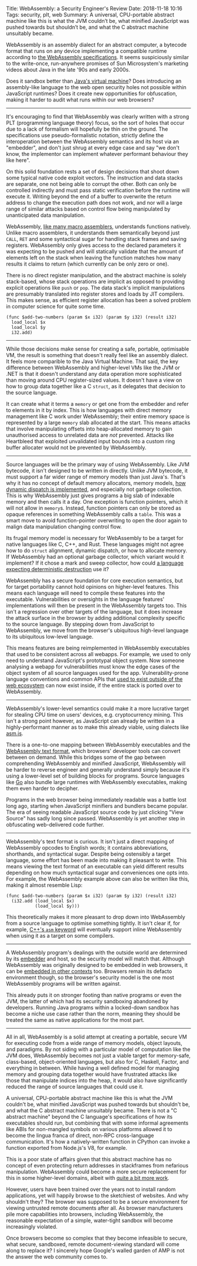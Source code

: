 Title: WebAssembly: a Security Engineer's Review
Date: 2018-11-18 10:16
Tags: security, plt, web
Summary: A universal, CPU-portable abstract machine like this is what the JVM couldn’t be, what minified JavaScript was pushed towards but shouldn’t be, and what the C abstract machine unsuitably became.

WebAssembly is an assembly dialect for an abstract computer, a bytecode format
that runs on any device implementing a compatible runtime according to [the
WebAssembly specifications](https://webassembly.github.io/spec/core/index.html).
It seems suspiciously similar to the write-once, run-anywhere promises of Sun
Microsystem's marketing videos about Java in the late '90s and early 2000s.

Does it sandbox better than [Java's virtual
machine](https://docs.oracle.com/javase/specs/jvms/se7/html/index.html)? Does
introducing an assembly-like language to the web open security holes not
possible within JavaScript runtimes? Does it create new opportunities for
obfuscation, making it harder to audit what runs within our web browsers?

---

It's encouraging to find that WebAssembly was clearly written with a strong PLT
(programming language theory) focus, so the sort of holes that occur due to a
lack of formalism will hopefully be thin on the ground. The specifications use
pseudo-formalistic notation, strictly define the interoperation between the
WebAssembly semantics and its host via an "embedder", and don't just shrug at
every edge case and say "we don't know, the implementor can implement whatever
performant behaviour they like here".

On this solid foundation rests a set of design decisions that shoot down some
typical native code exploit vectors. The instruction and data stacks are
separate, one not being able to corrupt the other. Both can only be controlled
indirectly and must pass static verification before the runtime will execute it.
Writing beyond the end of a buffer to overwrite the return address to change the
execution path does not work, and nor will a large range of similar attacks
based on control flow being manipulated by unanticipated data manipulation.

WebAssembly, [like many macro
assemblers](https://docs.microsoft.com/en-gb/cpp/assembler/masm/directives-reference?view=vs-2017),
understands functions natively. Unlike macro assemblers, it understands them
semantically beyond just `CALL`, `RET` and some syntactical sugar for handling
stack frames and saving registers.  WebAssembly only gives access to the
declared parameters it was expecting to be pushed and will statically validate
that the amount of elements left on the stack when leaving the function matches
how many results it claims to return (which currently can be only zero or one).

There is no direct register manipulation, and the abstract machine is solely
stack-based, whose stack operations are implicit as opposed to providing
explicit operations like `push` or `pop`. The data stack's implicit
manipulations are presumably translated into register stores and loads by JIT
compilers. This makes sense, as efficient register allocation has been a solved
problem in computer science for quite some time.

    (func $add-two-numbers (param $x i32) (param $y i32) (result i32)
      load_local $x
      load_local $y
      i32.add)

---

While those decisions make sense for creating a safe, portable, optimisable VM,
the result is something that doesn't really feel like an assembly dialect. It
feels more comparible to the Java Virtual Machine. That said, the key difference
between WebAssembly and higher-level VMs like the JVM or .NET is that it doesn't
understand any data operation more sophisticated than moving around CPU
register-sized values. It doesn't have a view on how to group data together like
a C `struct`, as it delegates that decision to the source language.

It can create what it terms a `memory` or get one from the embedder and refer to
elements in it by index. This is how languages with direct memory management
like C work under WebAssembly; their entire memory space is represented by a
large `memory` slab allocated at the start. This means attacks that involve
manipulating offsets into heap-allocated memory to gain unauthorised access to
unrelated data are _not_ prevented. Attacks like Heartbleed that exploited
unvalidated input bounds into a custom ring buffer allocater would not be
prevented by WebAssembly.

---

Source languages will be the primary way of using WebAssembly. Like JVM
bytecode, it isn't designed to be written in directly. Unlike JVM bytecode, it
must support a far wider range of memory models than just Java's. That's why it
has no concept of default memory allocators, memory models, [how dynamic
dispatch is implemented](https://en.cppreference.com/w/cpp/language/virtual),
and especially not garbage collection. This is why WebAssembly just gives
programs a big slab of indexable memory and then calls it a day. One exception
is function pointers, which it will not allow in `memory`s. Instead, function
pointers can only be stored as opaque references in something WebAssembly calls
a `table`. This was a smart move to avoid function-pointer overwriting to open
the door again to malign data manipulation changing control flow.

Its frugal memory model is necessary for WebAssembly to be a target for native
languages like C, C++, and Rust. These languages might not agree how to do
`struct` alignment, dynamic dispatch, or how to allocate memory. If WebAssembly
had an optional garbage collector, which variant would it implement? If it chose
a mark and sweep collector, how could [a language expecting deterministic
destruction](https://perldoc.perl.org/perlobj.html#Destructors) use it?

WebAssembly has a secure foundation for core execution semantics, but for target
portability cannot hold opinions on higher-level features.  This means each
language will need to compile these features into the executable.
Vulnerabilities or oversights in the language features' implementations will
then be present in the WebAssembly targets too. This isn't a regression over
other targets of the language, but it does increase the attack surface in the
browser by adding additional complexity specific to the source language. By
stepping down from JavaScript to WebAssembly, we move from the browser's
ubiquitous high-level language to its ubiquitous low-level language.

This means features are being reimplemented in WebAssembly executables
that used to be consistent across all webapps. For example, we used to only need
to understand JavaScript's prototypal object system. Now someone analysing a
webapp for vulnerabilities must know the edge cases of the object system of all
source languages used for the app. Vulnerability-prone language conventions and
common APIs that [used to exist outside of the web
ecosystem](https://arp242.net/weblog/yaml_probably_not_so_great_after_all.html)
can now exist inside, if the entire stack is ported over to WebAssembly.

---

WebAssembly's lower-level semantics could make it a more lucrative target for
stealing CPU time on users' devices, e.g. cryptocurrency mining. This isn't a
strong point however, as JavaScript can already be written in a
highly-performant manner as to make this already viable, using dialects like
[asm.js](http://asmjs.org).

There is a one-to-one mapping between WebAssembly executables and the
[WebAssembly text format](https://webassembly.org/docs/text-format/), which
browsers' developer tools can convert between on demand. While this bridges some
of the gap between comprehending WebAssembly and minified JavaScript,
WebAssembly will be harder to reverse engineer and generally understand simply
because it's using a lower-level set of building blocks for programs. Source
languages like [Go](https://github.com/golang/go/wiki/WebAssembly) also bundle
large runtimes with WebAssembly executables, making them even harder to
decipher.

Programs in the web browser being immediately readable was a battle lost long
ago, starting when JavaScript minifiers and bundlers became popular.  The era of
seeing readable JavaScript source code by just clicking "View Source" has sadly
long since passed. WebAssembly is yet another step in obfuscating web-delivered
code further.

---

WebAssembly's text format is curious. It isn't just a direct mapping of
WebAssembly opcodes to English words; it contains abbreviations, shorthands, and
syntactical sugar. Despite being ostensibly a target language, some effort has
been made into making it pleasant to write. This means viewing the text format
of an executable can yield different results depending on how much syntactical
sugar and conveniences one opts into. For example, the WebAssembly example above
can also be written like this, making it almost resemble Lisp:

    (func $add-two-numbers (param $x i32) (param $y i32) (result i32)
      (i32.add (load_local $x)
               (load_local $y)))

This theoretically makes it more pleasant to drop down into WebAssembly from a
source language to optimise something tightly. It isn't clear if, for example,
[C++'s `asm` keyword](https://en.cppreference.com/w/cpp/language/asm) will
eventually support inline WebAssembly when using it as a target on some
compilers.

---

A WebAssembly program's dealings with the outside world are determined by its
[embedder](https://webassembly.github.io/spec/core/appendix/embedding.html) and
host, so the security model will match that. Although WebAssembly was originally
designed to be embedded in web browsers, it can be [embedded in other
contexts](https://github.com/go-interpreter/wagon) too. Browsers remain its
defacto environment though, so the browser's security model is the one most
WebAssembly programs will be written against.

This already puts it on stronger footing than native programs or even the JVM,
the latter of which had its security sandboxing abandoned by developers. Running
Java programs within a locked-down sandbox has become a niche use case rather
than the norm, meaning they should be treated the same as native applications
for the most part.

---

All in all, WebAssembly is a solid attempt at creating a portable, secure VM for
executing code from a wide range of memory models, object layouts, and
paradigms. By not siding with a particular model of computation like the JVM
does, WebAssembly becomes not just a viable target for memory-safe, class-based,
object-oriented languages, but also for C, Haskell, Factor, and everything in
between. While having a well defined model for managing memory and grouping data
together would have frustrated attacks like those that manipulate indices into
the heap, it would also have significantly reduced the range of source languages
that could use it.

A universal, CPU-portable abstract machine like this is what the JVM couldn't
be, what minified JavaScript was pushed towards but shouldn't be, and what the C
abstract machine unsuitably became. There is not a "C abstract machine" beyond
the C language's specifications of how its executables should run, but combining
that with some informal agreements like ABIs for non-mangled symbols on
various platforms allowed it to become the lingua franca of direct, non-RPC
cross-language communication. It's how a natively-written function in CPython
can invoke a function exported from Node.js's V8, for example.

This is a poor state of affairs given that this abstract machine has no concept
of even protecting return addresses in stackframes from nefarious manipulation.
WebAssembly could become a more secure replacement for this in some higher-level
domains, albeit with [quite a bit more
work](https://hacks.mozilla.org/2018/10/webassemblys-post-mvp-future/).

However, users have been trained over the years not to install random
applications, yet will happily browse to the sketchiest of websites. And why
shouldn't they? The browser was supposed to be a secure environment for viewing
untrusted remote documents after all. As browser manufacturers pile more
capabilities into browsers, including WebAssembly, the reasonable expectation
of a simple, water-tight sandbox will become increasingly violated.

Once browsers become so complex that they become infeasible to secure, what
secure, sandboxed, remote document-viewing standard will come along to replace
it? I sincerely hope Google's walled garden of AMP is not the answer the web
community comes to.

